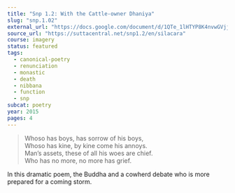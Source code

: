 ```yaml
---
title: "Snp 1.2: With the Cattle-owner Dhaniya"
slug: "snp.1.02"
external_url: "https://docs.google.com/document/d/1QTe_1lHTYP8K4nvwGVjjTAAwRw4qpW5O5LARdvlO4u0/edit"
source_url: "https://suttacentral.net/snp1.2/en/silacara"
course: imagery
status: featured
tags:
  - canonical-poetry
  - renunciation
  - monastic
  - death
  - nibbana
  - function
  - snp
subcat: poetry
year: 2015
pages: 4
---
```


> Whoso has boys, has sorrow of his boys,  
Whoso has kine, by kine come his annoys.  
Man’s assets, these of all his woes are chief.  
Who has no more, no more has grief.

In this dramatic poem, the Buddha and a cowherd debate who is more prepared for a coming storm.
